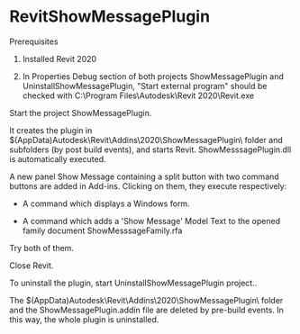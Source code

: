 # RevitShowMessagePlugin


Prerequisites

1. Installed Revit 2020

2. In Properties Debug section of both projects ShowMessagePlugin and UninstallShowMessagePlugin,
"Start external program" should be checked with C:\Program Files\Autodesk\Revit 2020\Revit.exe

Start the project ShowMessagePlugin.

It creates the plugin in $(AppData)Autodesk\Revit\Addins\2020\ShowMessagePlugin\ folder and subfolders (by post build events), and starts Revit. ShowMesssagePlugin.dll is automatically executed.

A new panel Show Message containing a split button with two command buttons are added in Add-ins. Clicking on them, they execute respectively:

- A command which displays a Windows form.

- A command which adds a 'Show Message' Model Text to the opened family document ShowMesssageFamily.rfa

Try both of them.

Close Revit.

To uninstall the plugin, start UninstallShowMessagePlugin project..

The $(AppData)Autodesk\Revit\Addins\2020\ShowMessagePlugin\ folder  and the ShowMessagePlugin.addin file are deleted by pre-build events.
In this way, the whole plugin is uninstalled.


